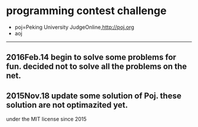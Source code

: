 # programming contest challenge
* poj=Peking University JudgeOnline,http://poj.org
* aoj
--------
2016Feb.14
begin to solve some problems for fun.
decided not to solve all the problems on the net.
--------
2015Nov.18
update some solution of Poj.
these solution are not optimazited yet.
--------
under the MIT license since 2015
